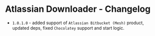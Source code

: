 # Atlassian Downloader - Changelog

* `1.0.1.0` - added support of `Atlassian Bitbucket (Mesh)` product, updated deps, fixed `Chocolatey` support and start logic.